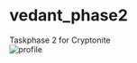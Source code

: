 # vedant_phase2
Taskphase 2 for Cryptonite  
![profile](https://drive.google.com/uc?id=1_jB0xgVRfwjr_W-8bglAio6fGq_8Ol6C)
